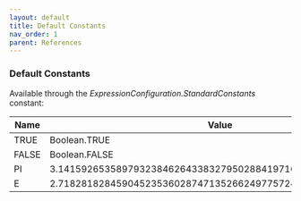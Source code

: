```yaml
---
layout: default
title: Default Constants
nav_order: 1
parent: References
---
```


### Default Constants

Available through the _ExpressionConfiguration.StandardConstants_ constant:

| Name  | Value                                                         |
|-------|---------------------------------------------------------------|
| TRUE  | Boolean.TRUE                                                  |
| FALSE | Boolean.FALSE                                                 |
| PI    | 3.14159265358979323846264338327950288419716939937510582097... |
| E     | 2.71828182845904523536028747135266249775724709369995957496... |


